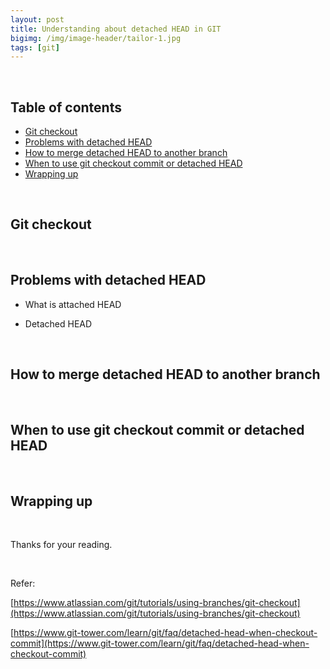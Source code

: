 ```yaml
---
layout: post
title: Understanding about detached HEAD in GIT
bigimg: /img/image-header/tailor-1.jpg
tags: [git]
---
```




<br>

## Table of contents
- [Git checkout](#git-checkout)
- [Problems with detached HEAD](#problems-with-detached-head)
- [How to merge detached HEAD to another branch](#how-to-merge-detached-head-to-another-branch)
- [When to use git checkout commit or detached HEAD](#when-to-use-git-checkout-commit-or-detached-head)
- [Wrapping up](#wrapping-up)

<br>

## Git checkout



<br>

## Problems with detached HEAD
- What is attached HEAD


- Detached HEAD


<br>

## How to merge detached HEAD to another branch



<br>

## When to use git checkout commit or detached HEAD



<br>

## Wrapping up



<br>

Thanks for your reading.

<br>

Refer:

[https://www.atlassian.com/git/tutorials/using-branches/git-checkout](https://www.atlassian.com/git/tutorials/using-branches/git-checkout)

[https://www.git-tower.com/learn/git/faq/detached-head-when-checkout-commit](https://www.git-tower.com/learn/git/faq/detached-head-when-checkout-commit)